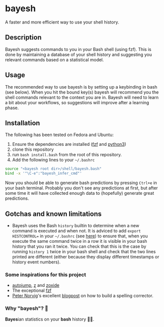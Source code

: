 # bayesh
A faster and more efficient way to use your shell history.

## Description
Bayesh suggests commands to you in your Bash shell (using fzf). This is done by maintaining a database of your shell history and suggesting you relevant commands based on a statistical model.

## Usage
The recommended way to use bayesh is by setting up a keybinding in bash (see below). When you hit the bound key(s) bayesh will recommend you the shell commands relevant to the context you are in. Bayesh will need to learn a bit about your workflows, so suggestions will improve after a learning phase.

## Installation
The following has been tested on Fedora and Ubuntu:
1. Ensure the dependencies are installed ([fzf](https://github.com/junegunn/fzf) and [python3](https://www.python.org/))
2. clone this repository
3. run `bash install.bash` from the root of this repository.
4. Add the following lines to your `~/.bashrc`
```bash
source "<bayesh root dir>/shell/bayesh.bash"
bind -x '"\C-e":"bayesh_infer_cmd"'
```
Now you should be able to generate bash predictions by pressing `Ctrl+e` in your bash terminal. Probably you don't see any predictions at first, but after some time it will have collected enough data to (hopefully) generate great predictions.

## Gotchas and known limitations
- Bayesh uses the Bash `history` builtin to determine when a new command is executed and when not. It is adviced to add `export HISTCONTROL=` in your `~/.bashrc` (see [here](https://www.gnu.org/software/bash/manual/bash.html#index-HISTCONTROL)) to ensure that, when you execute the same command twice in a row it is visible in your bash history that you ran it twice. You can check that this is the case by running `history 1` twice in your bash shell and check that the two lines printed are different (either because they display different timestamps or history event numbers).

### Some inspirations for this project
- [autojump](https://github.com/wting/autojump), [z](https://github.com/rupa/z) and [zoxide](https://github.com/ajeetdsouza/zoxide)
- The exceptional [fzf](https://github.com/junegunn/fzf)
- [Peter Norvig](https://norvig.com/)'s excellent [blogpost](https://norvig.com/spell-correct.html) on how to build a spelling corrector.

### Why "bayesh"? 👀
**Bayes**ian statistics on your **bash** history 🤷‍♂️.